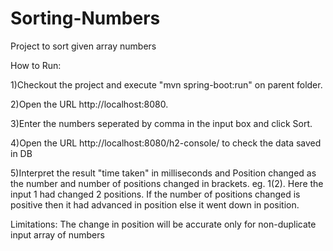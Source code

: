 # Sorting-Numbers
Project to sort given array numbers

How to Run:

1)Checkout the project and execute "mvn spring-boot:run" on parent folder.

2)Open the URL http://localhost:8080.

3)Enter the numbers seperated by comma in the input box and click Sort.

4)Open the URL http://localhost:8080/h2-console/ to check the data saved in DB

5)Interpret the result "time taken" in milliseconds and Position changed as the number and number of positions changed in brackets. eg. 1(2). Here the input 1 had changed 2 positions.
If the number of positions changed is positive then it had advanced in position else it went down in position.

Limitations:
The change in position will be accurate only for non-duplicate input array of numbers
